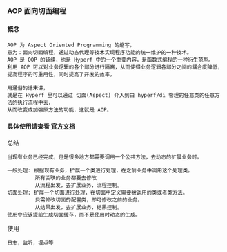 ### AOP 面向切面编程

#### 概念
~~~
AOP 为 Aspect Oriented Programming 的缩写，
意为：面向切面编程，通过动态代理等技术实现程序功能的统一维护的一种技术。
AOP 是 OOP 的延续，也是 Hyperf 中的一个重要内容，是函数式编程的一种衍生范型。
利用 AOP 可以对业务逻辑的各个部分进行隔离，从而使得业务逻辑各部分之间的耦合度降低，
提高程序的可重用性，同时提高了开发的效率。

用通俗的话来讲，
就是在 Hyperf 里可以通过 切面(Aspect) 介入到由 hyperf/di 管理的任意类的任意方法的执行流程中去，
从而改变或加强原方法的功能，这就是 AOP。
~~~

#### 具体使用请查看 [官方文档](https://doc.hyperf.io/#/zh/aop)
总结
~~~
当现有业务已经完成，但是很多地方都需要调用一个公共方法，去动态的扩展业务时。

一般处理: 根据现有业务，扩展一个类进行处理，在之前业务中调用这个处理类。
         所有关联的业务都要去修改
         从流程出发，去扩展业务，流程控制。
切面处理: 扩展一个切面进行处理，在切面中定义需要被调用的类或者类方法。
         只需修改切面的配置类，即可修改之前的业务。
         从结果出发，去扩展业务，结果控制。
使用中应该提前生成切面缓存，而不是使用时动态的生成。
~~~

使用
~~~
日志，监听，埋点等
~~~